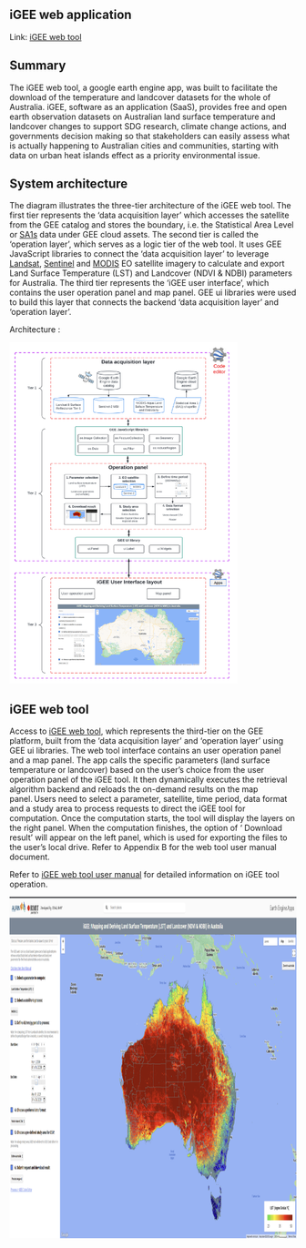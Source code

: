 ## iGEE web application 
Link: [iGEE web tool](http://www.gisonmeta.com)

## Summary 
The iGEE web tool, a google earth engine app, was built to facilitate the download of the temperature and landcover datasets for the whole of Australia. iGEE, software as an application (SaaS), provides free and open earth observation datasets on Australian land surface temperature and landcover changes to support SDG research, climate change actions, and governments decision making so that stakeholders can easily assess what is actually happening to Australian cities and communities, starting with data on urban heat islands effect as a priority environmental issue.  

## System architecture 
The diagram illustrates the three-tier architecture of the iGEE web tool. The first tier represents the ‘data acquisition layer’ which accesses the satellite from the GEE catalog and stores the boundary, i.e. the Statistical Area Level or [SA1s](https://www.abs.gov.au/statistics/standards/australian-statistical-geography-standard-asgs-edition-3/jul2021-jun2026/main-structure-and-greater-capital-city-statistical-areas/statistical-area-level-1) data under GEE cloud assets. The second tier is called the ‘operation layer’, which serves as a logic tier of the web tool. It uses GEE JavaScript libraries to connect the ‘data acquisition layer’ to leverage [Landsat](https://developers.google.com/earth-engine/datasets/catalog/LANDSAT_LC08_C02_T1_L2), [Sentinel](https://developers.google.com/earth-engine/datasets/catalog/COPERNICUS_S2_SR) and [MODIS](https://developers.google.com/earth-engine/datasets/catalog/MODIS_061_MYD11A2) EO satellite imagery to calculate and export Land Surface Temperature (LST) and Landcover (NDVI & NDBI) parameters for Australia. The third tier represents the ‘iGEE user interface’, which contains the user operation panel and map panel. GEE ui libraries were used to build this layer that connects the backend ‘data acquisition layer’ and ‘operation layer’.

Architecture :

<img width="400" height="600" aling='center' alt="image" src="https://github.com/IGEE-IHVI/iGEE-app/blob/main/iGEE_system_architecture.png">

## iGEE web tool

Access to [iGEE web tool](http://www.gisonmeta.com), which represents the third-tier on the GEE platform, built from the ‘data acquisition layer’ and ‘operation layer’ using GEE ui libraries. The web tool interface contains an user operation panel and a map panel. The app calls the specific parameters (land surface temperature or landcover) based on the user’s choice from the user operation panel of the iGEE tool. It then dynamically executes the retrieval algorithm backend and reloads the on-demand results on the map panel. Users need to select a parameter, satellite, time period, data format and a study area to process requests to direct the iGEE tool for computation. Once the computation starts, the tool will display the layers on the right panel. When the computation finishes, the option of ‘ Download result’ will appear on the left panel, which is used for exporting the files to the user’s local drive. Refer to Appendix B for the web tool user manual document. 

Refer to [iGEE web tool user manual](https://github.com/IGEE-IHVI/iGEE-app/blob/main/iGEE%20web%20tool%20user%20manual.pdf) for detailed information on iGEE tool operation. 

<img width="100%" height="600" alt="image" src="https://github.com/IGEE-IHVI/iGEE-app/blob/main/iGEE%20web%20tool%20example.png">

